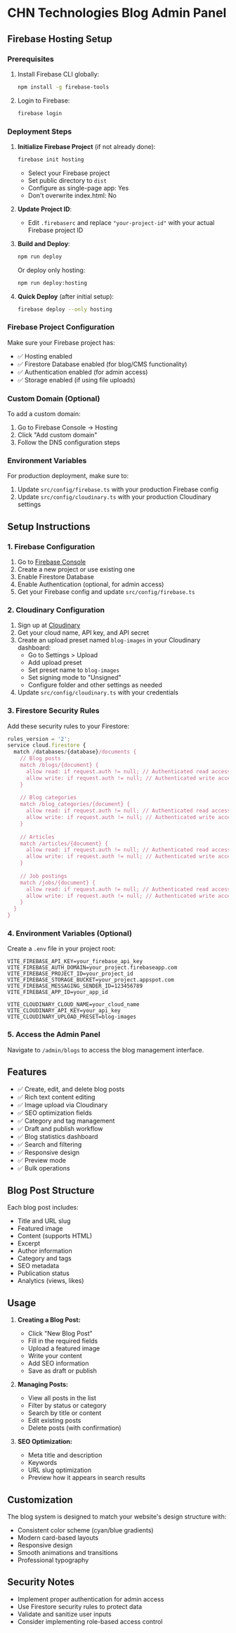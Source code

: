 # CHN Technologies Blog Admin Panel

## Firebase Hosting Setup

### Prerequisites
1. Install Firebase CLI globally:
   ```bash
   npm install -g firebase-tools
   ```

2. Login to Firebase:
   ```bash
   firebase login
   ```

### Deployment Steps

1. **Initialize Firebase Project** (if not already done):
   ```bash
   firebase init hosting
   ```
   - Select your Firebase project
   - Set public directory to `dist`
   - Configure as single-page app: Yes
   - Don't overwrite index.html: No

2. **Update Project ID**:
   - Edit `.firebaserc` and replace `"your-project-id"` with your actual Firebase project ID

3. **Build and Deploy**:
   ```bash
   npm run deploy
   ```
   
   Or deploy only hosting:
   ```bash
   npm run deploy:hosting
   ```

4. **Quick Deploy** (after initial setup):
   ```bash
   firebase deploy --only hosting
   ```

### Firebase Project Configuration

Make sure your Firebase project has:
- ✅ Hosting enabled
- ✅ Firestore Database enabled (for blog/CMS functionality)
- ✅ Authentication enabled (for admin access)
- ✅ Storage enabled (if using file uploads)

### Custom Domain (Optional)

To add a custom domain:
1. Go to Firebase Console → Hosting
2. Click "Add custom domain"
3. Follow the DNS configuration steps

### Environment Variables

For production deployment, make sure to:
1. Update `src/config/firebase.ts` with your production Firebase config
2. Update `src/config/cloudinary.ts` with your production Cloudinary settings

## Setup Instructions

### 1. Firebase Configuration

1. Go to [Firebase Console](https://console.firebase.google.com/)
2. Create a new project or use existing one
3. Enable Firestore Database
4. Enable Authentication (optional, for admin access)
5. Get your Firebase config and update `src/config/firebase.ts`

### 2. Cloudinary Configuration

1. Sign up at [Cloudinary](https://cloudinary.com/)
2. Get your cloud name, API key, and API secret
3. Create an upload preset named `blog-images` in your Cloudinary dashboard:
   - Go to Settings > Upload
   - Add upload preset
   - Set preset name to `blog-images`
   - Set signing mode to "Unsigned"
   - Configure folder and other settings as needed
4. Update `src/config/cloudinary.ts` with your credentials

### 3. Firestore Security Rules

Add these security rules to your Firestore:

```javascript
rules_version = '2';
service cloud.firestore {
  match /databases/{database}/documents {
    // Blog posts
    match /blogs/{document} {
      allow read: if request.auth != null; // Authenticated read access
      allow write: if request.auth != null; // Authenticated write access
    }
    
    // Blog categories
    match /blog_categories/{document} {
      allow read: if request.auth != null; // Authenticated read access
      allow write: if request.auth != null; // Authenticated write access
    }
    
    // Articles
    match /articles/{document} {
      allow read: if request.auth != null; // Authenticated read access
      allow write: if request.auth != null; // Authenticated write access
    }
    
    // Job postings
    match /jobs/{document} {
      allow read: if request.auth != null; // Authenticated read access
      allow write: if request.auth != null; // Authenticated write access
    }
  }
}
```

### 4. Environment Variables (Optional)

Create a `.env` file in your project root:

```env
VITE_FIREBASE_API_KEY=your_firebase_api_key
VITE_FIREBASE_AUTH_DOMAIN=your_project.firebaseapp.com
VITE_FIREBASE_PROJECT_ID=your_project_id
VITE_FIREBASE_STORAGE_BUCKET=your_project.appspot.com
VITE_FIREBASE_MESSAGING_SENDER_ID=123456789
VITE_FIREBASE_APP_ID=your_app_id

VITE_CLOUDINARY_CLOUD_NAME=your_cloud_name
VITE_CLOUDINARY_API_KEY=your_api_key
VITE_CLOUDINARY_UPLOAD_PRESET=blog-images
```

### 5. Access the Admin Panel

Navigate to `/admin/blogs` to access the blog management interface.

## Features

- ✅ Create, edit, and delete blog posts
- ✅ Rich text content editing
- ✅ Image upload via Cloudinary
- ✅ SEO optimization fields
- ✅ Category and tag management
- ✅ Draft and publish workflow
- ✅ Blog statistics dashboard
- ✅ Search and filtering
- ✅ Responsive design
- ✅ Preview mode
- ✅ Bulk operations

## Blog Post Structure

Each blog post includes:
- Title and URL slug
- Featured image
- Content (supports HTML)
- Excerpt
- Author information
- Category and tags
- SEO metadata
- Publication status
- Analytics (views, likes)

## Usage

1. **Creating a Blog Post:**
   - Click "New Blog Post"
   - Fill in the required fields
   - Upload a featured image
   - Write your content
   - Add SEO information
   - Save as draft or publish

2. **Managing Posts:**
   - View all posts in the list
   - Filter by status or category
   - Search by title or content
   - Edit existing posts
   - Delete posts (with confirmation)

3. **SEO Optimization:**
   - Meta title and description
   - Keywords
   - URL slug optimization
   - Preview how it appears in search results

## Customization

The blog system is designed to match your website's design structure with:
- Consistent color scheme (cyan/blue gradients)
- Modern card-based layouts
- Responsive design
- Smooth animations and transitions
- Professional typography

## Security Notes

- Implement proper authentication for admin access
- Use Firestore security rules to protect data
- Validate and sanitize user inputs
- Consider implementing role-based access control